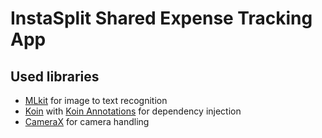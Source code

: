 # InstaSplit Shared Expense Tracking App

## Used libraries

- [MLkit](https://developers.google.com/ml-kit) for image to text recognition
- [Koin](https://insert-koin.io/docs/setup/koin) with [Koin Annotations](https://insert-koin.io/docs/setup/annotations/) for dependency injection
- [CameraX](https://developer.android.com/training/camerax) for camera handling
